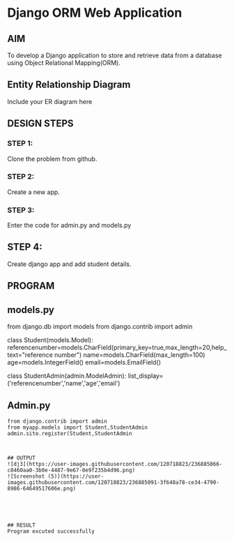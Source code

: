 # Django ORM Web Application

## AIM
To develop a Django application to store and retrieve data from a database using Object Relational Mapping(ORM).

## Entity Relationship Diagram

Include your ER diagram here

## DESIGN STEPS

### STEP 1:
Clone the problem from github.

### STEP 2:
Create a new app.

### STEP 3:
Enter the code for admin.py and models.py

## STEP 4:
Create django app and add student details.

## PROGRAM
## models.py 

from django.db import models
from django.contrib import admin


class Student(models.Model):
    referencenumber=models.CharField(primary_key=true,max_length=20,help_text="reference number")
    name=models.CharField(max_length=100)
    age=models.IntegerField()
    email=models.EmailField()


class StudentAdmin(admin.ModelAdmin):
    list_display=('referencenumber','name','age','email')


## Admin.py
```
from django.contrib import admin
from myapp.models import Student,StudentAdmin
admin.site.register(Student,StudentAdmin



## OUTPUT
![dj3](https://user-images.githubusercontent.com/120718823/236885066-c8460aa0-3b0e-4487-9e67-0e9f235b4d96.png)
![Screenshot (5)](https://user-images.githubusercontent.com/120718823/236885091-3f648a78-ce34-4790-8986-64649517606e.png)





## RESULT
Program excuted successfully
